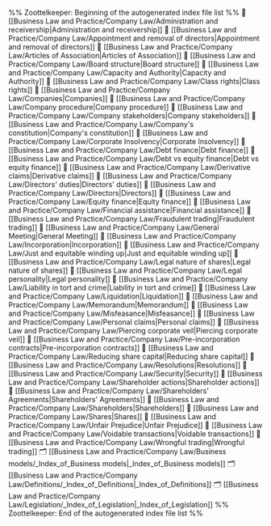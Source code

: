 %% Zoottelkeeper: Beginning of the autogenerated index file list  %%
📄 [[Business Law and Practice/Company Law/Administration and receivership|Administration and receivership]]
📄 [[Business Law and Practice/Company Law/Appointment and removal of directors|Appointment and removal of directors]]
📄 [[Business Law and Practice/Company Law/Articles of Association|Articles of Association]]
📄 [[Business Law and Practice/Company Law/Board structure|Board structure]]
📄 [[Business Law and Practice/Company Law/Capacity and Authority|Capacity and Authority]]
📄 [[Business Law and Practice/Company Law/Class rights|Class rights]]
📄 [[Business Law and Practice/Company Law/Companies|Companies]]
📄 [[Business Law and Practice/Company Law/Company procedure|Company procedure]]
📄 [[Business Law and Practice/Company Law/Company stakeholders|Company stakeholders]]
📄 [[Business Law and Practice/Company Law/Company's constitution|Company's constitution]]
📄 [[Business Law and Practice/Company Law/Corporate Insolvency|Corporate Insolvency]]
📄 [[Business Law and Practice/Company Law/Debt finance|Debt finance]]
📄 [[Business Law and Practice/Company Law/Debt vs equity finance|Debt vs equity finance]]
📄 [[Business Law and Practice/Company Law/Derivative claims|Derivative claims]]
📄 [[Business Law and Practice/Company Law/Directors' duties|Directors' duties]]
📄 [[Business Law and Practice/Company Law/Directors|Directors]]
📄 [[Business Law and Practice/Company Law/Equity finance|Equity finance]]
📄 [[Business Law and Practice/Company Law/Financial assistance|Financial assistance]]
📄 [[Business Law and Practice/Company Law/Fraudulent trading|Fraudulent trading]]
📄 [[Business Law and Practice/Company Law/General Meeting|General Meeting]]
📄 [[Business Law and Practice/Company Law/Incorporation|Incorporation]]
📄 [[Business Law and Practice/Company Law/Just and equitable winding up|Just and equitable winding up]]
📄 [[Business Law and Practice/Company Law/Legal nature of shares|Legal nature of shares]]
📄 [[Business Law and Practice/Company Law/Legal personality|Legal personality]]
📄 [[Business Law and Practice/Company Law/Liability in tort and crime|Liability in tort and crime]]
📄 [[Business Law and Practice/Company Law/Liquidation|Liquidation]]
📄 [[Business Law and Practice/Company Law/Memorandum|Memorandum]]
📄 [[Business Law and Practice/Company Law/Misfeasance|Misfeasance]]
📄 [[Business Law and Practice/Company Law/Personal claims|Personal claims]]
📄 [[Business Law and Practice/Company Law/Piercing corporate veil|Piercing corporate veil]]
📄 [[Business Law and Practice/Company Law/Pre-incorporation contracts|Pre-incorporation contracts]]
📄 [[Business Law and Practice/Company Law/Reducing share capital|Reducing share capital]]
📄 [[Business Law and Practice/Company Law/Resolutions|Resolutions]]
📄 [[Business Law and Practice/Company Law/Security|Security]]
📄 [[Business Law and Practice/Company Law/Shareholder actions|Shareholder actions]]
📄 [[Business Law and Practice/Company Law/Shareholders' Agreements|Shareholders' Agreements]]
📄 [[Business Law and Practice/Company Law/Shareholders|Shareholders]]
📄 [[Business Law and Practice/Company Law/Shares|Shares]]
📄 [[Business Law and Practice/Company Law/Unfair Prejudice|Unfair Prejudice]]
📄 [[Business Law and Practice/Company Law/Voidable transactions|Voidable transactions]]
📄 [[Business Law and Practice/Company Law/Wrongful trading|Wrongful trading]]
🗂️ [[Business Law and Practice/Company Law/Business models/_Index_of_Business models|_Index_of_Business models]]
🗂️ [[Business Law and Practice/Company Law/Definitions/_Index_of_Definitions|_Index_of_Definitions]]
🗂️ [[Business Law and Practice/Company Law/Legislation/_Index_of_Legislation|_Index_of_Legislation]]
%% Zoottelkeeper: End of the autogenerated index file list  %%
